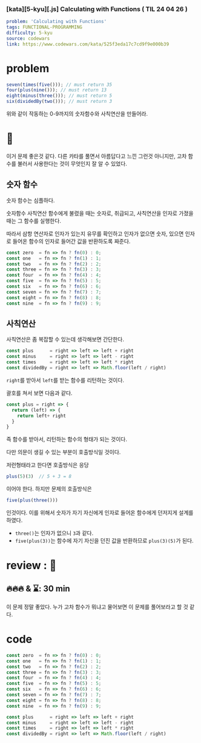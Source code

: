 

### [kata][5-kyu][.js] Calculating with Functions ( TIL 24 04 26 )


```yaml
problem: 'Calculating with Functions'
tags: FUNCTIONAL-PROGRAMMING
difficulty: 5-kyu
source: codewars
link: https://www.codewars.com/kata/525f3eda17c7cd9f9e000b39
```

# problem

```js
seven(times(five())); // must return 35
four(plus(nine())); // must return 13
eight(minus(three())); // must return 5
six(dividedBy(two())); // must return 3
```

위와 같이 작동하는 0-9까지의 숫자함수와 사칙연산을 만들어라. 

# 🤔

이거 문제 좋은것 같다.
다른 카타를 풀면서 아름답다고 느낀 그런것 아니지만, 고차 함수를 불러서 사용한다는 것이 무엇인지 잘 알 수 있었다.


## 숫자 함수

숫자 함수는 심플하다.

숫자함수 사칙연산 함수에게 불렸을 때는 숫자로, 취급되고, 
사칙연산을 인자로 가졌을때는 그 함수를 실행한다.

따라서 삼항 연산자로 인자가 있는지 유무를 확인하고 인자가 없으면 숫자,
있으면 인자로 들어온 함수의 인자로 들어간 값을 반환하도록 짜준다.

```js
const zero  = fn => fn ? fn(0) : 0;
const one   = fn => fn ? fn(1) : 1;
const two   = fn => fn ? fn(2) : 2;
const three = fn => fn ? fn(3) : 3;
const four  = fn => fn ? fn(4) : 4;
const five  = fn => fn ? fn(5) : 5;
const six   = fn => fn ? fn(6) : 6;
const seven = fn => fn ? fn(7) : 7;
const eight = fn => fn ? fn(8) : 8;
const nine  = fn => fn ? fn(9) : 9;
```

## 사칙연산

사칙연산은 좀 복잡할 수 있는데 생각해보면 간단한다.

```js
const plus      = right => left => left + right 
const minus     = right => left => left - right
const times     = right => left => left * right
const dividedBy = right => left => Math.floor(left / right)
```

`right`를 받아서 `left`를 받는 함수를 리턴하는 것이다.

괄호를 쳐서 보면 다음과 같다.

```js
const plus = right => {
  return (left) => {
    return left+ right
  }
}
```

즉 함수를 받아서, 리턴하는 함수의 형태가 되는 것이다.

다만 의문이 생길 수 있는 부분이 호출방식일 것이다.

저런형태라고 한다면 호출방식은 응당

```js
plus(5)(3)  // 5 + 3 = 8
```

이어야 한다. 하지만 문제의 호출방식은

```js
five(plus(three()))
```

인것이다. 이를 위해서 숫자가 자기 자신에게 인자로 들어온 함수에게 던저지게 설계를 하였다.

- `three()`는 인자가 없으니 `3`과 같다.
- `five(plus(3))`는 함수에 자기 자신을 던진 값을 반환하므로 `plus(3)(5)`가 된다.


# review : 🙂

## 🔥🔥🔥 & ⌛:  30 min

이 문제 정말 좋았다.
누가 고차 함수가 뭐냐고 물어보면 이 문제를 풀어보라고 할 것 같다.

# code

```javascript
const zero  = fn => fn ? fn(0) : 0;
const one   = fn => fn ? fn(1) : 1;
const two   = fn => fn ? fn(2) : 2;
const three = fn => fn ? fn(3) : 3;
const four  = fn => fn ? fn(4) : 4;
const five  = fn => fn ? fn(5) : 5;
const six   = fn => fn ? fn(6) : 6;
const seven = fn => fn ? fn(7) : 7;
const eight = fn => fn ? fn(8) : 8;
const nine  = fn => fn ? fn(9) : 9;

const plus      = right => left => left + right 
const minus     = right => left => left - right
const times     = right => left => left * right
const dividedBy = right => left => Math.floor(left / right)
```